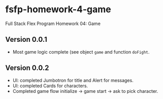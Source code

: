 # fsfp-homework-4-game

Full Stack Flex Program Homework 04: Game

## Version 0.0.1

* Most game logic complete (see object `game` and function `doFight`.

## Version 0.0.2

* UI: completed Jumbotron for title and Alert for messages.
* UI: completed Cards for characters.
* Completed game flow initialize -> game start -> ask to pick character.